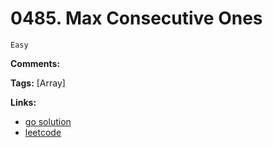 # 0485. Max Consecutive Ones

    Easy

**Comments:**

**Tags:** [Array]

**Links:**
- [go solution](./0485-max-consecutive-ones.go)
- [leetcode](https://leetcode.com/problems/max-consecutive-ones/)